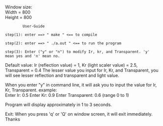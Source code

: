 
Window size: 		
	Width = 800		
	Height = 800 		
	
			User-Guide
 
	step(1): enter ==> " make " <== to compile

	step(2): enter ==> " ./a.out " <== to run the program
	
	step(3): Enter ("y" or "n") to modify Ir, kr, and Transparent. 'y' mean yes and 'n' mean no.

Default value: 
	Ir (reflection value) = 1, Kr (light scaler value) = 2.5, Transparent = 0.4
The lesser value you input for Ir, Kr, and Transparent, you will see lesser reflection and transparent and light value.

When you enter "y" in command line, it will ask you to input the value for Ir, Kr, Transparent.
example: 	
	Enter Ir: 0.5
	Enter Kr: 0.9
	Enter Transparent: 0.6 (range 0 to 1)
    

Program will display approximately in 1 to 3 seconds.

Exit: When you press 'q' or 'Q' on window screen, it will exit immediately. Thanks

	      
	      